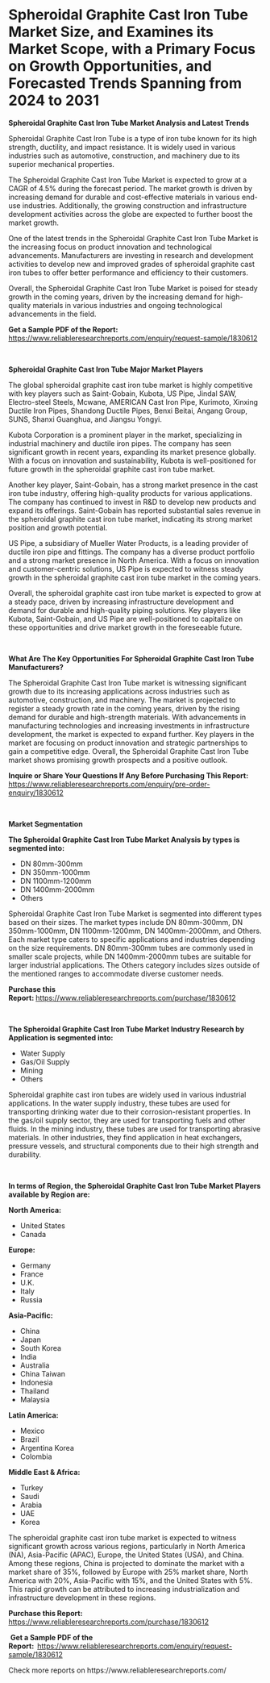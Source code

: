 <p><h1>Spheroidal Graphite Cast Iron Tube Market Size, and Examines its Market Scope, with a Primary Focus on Growth Opportunities, and Forecasted Trends Spanning from 2024 to 2031</h1></p><p><strong>Spheroidal Graphite Cast Iron Tube Market Analysis and Latest Trends</strong></p>
<p><p>Spheroidal Graphite Cast Iron Tube is a type of iron tube known for its high strength, ductility, and impact resistance. It is widely used in various industries such as automotive, construction, and machinery due to its superior mechanical properties.</p><p>The Spheroidal Graphite Cast Iron Tube Market is expected to grow at a CAGR of 4.5% during the forecast period. The market growth is driven by increasing demand for durable and cost-effective materials in various end-use industries. Additionally, the growing construction and infrastructure development activities across the globe are expected to further boost the market growth.</p><p>One of the latest trends in the Spheroidal Graphite Cast Iron Tube Market is the increasing focus on product innovation and technological advancements. Manufacturers are investing in research and development activities to develop new and improved grades of spheroidal graphite cast iron tubes to offer better performance and efficiency to their customers.</p><p>Overall, the Spheroidal Graphite Cast Iron Tube Market is poised for steady growth in the coming years, driven by the increasing demand for high-quality materials in various industries and ongoing technological advancements in the field.</p></p>
<p><strong>Get a Sample PDF of the Report:&nbsp;</strong> <a href="https://www.reliableresearchreports.com/enquiry/request-sample/1830612">https://www.reliableresearchreports.com/enquiry/request-sample/1830612</a></p>
<p>&nbsp;</p>
<p><strong>Spheroidal Graphite Cast Iron Tube Major Market Players</strong></p>
<p><p>The global spheroidal graphite cast iron tube market is highly competitive with key players such as Saint-Gobain, Kubota, US Pipe, Jindal SAW, Electro-steel Steels, Mcwane, AMERICAN Cast Iron Pipe, Kurimoto, Xinxing Ductile Iron Pipes, Shandong Ductile Pipes, Benxi Beitai, Angang Group, SUNS, Shanxi Guanghua, and Jiangsu Yongyi. </p><p>Kubota Corporation is a prominent player in the market, specializing in industrial machinery and ductile iron pipes. The company has seen significant growth in recent years, expanding its market presence globally. With a focus on innovation and sustainability, Kubota is well-positioned for future growth in the spheroidal graphite cast iron tube market.</p><p>Another key player, Saint-Gobain, has a strong market presence in the cast iron tube industry, offering high-quality products for various applications. The company has continued to invest in R&D to develop new products and expand its offerings. Saint-Gobain has reported substantial sales revenue in the spheroidal graphite cast iron tube market, indicating its strong market position and growth potential.</p><p>US Pipe, a subsidiary of Mueller Water Products, is a leading provider of ductile iron pipe and fittings. The company has a diverse product portfolio and a strong market presence in North America. With a focus on innovation and customer-centric solutions, US Pipe is expected to witness steady growth in the spheroidal graphite cast iron tube market in the coming years.</p><p>Overall, the spheroidal graphite cast iron tube market is expected to grow at a steady pace, driven by increasing infrastructure development and demand for durable and high-quality piping solutions. Key players like Kubota, Saint-Gobain, and US Pipe are well-positioned to capitalize on these opportunities and drive market growth in the foreseeable future.</p></p>
<p>&nbsp;</p>
<p><strong>What Are The Key Opportunities For Spheroidal Graphite Cast Iron Tube Manufacturers?</strong></p>
<p><p>The Spheroidal Graphite Cast Iron Tube market is witnessing significant growth due to its increasing applications across industries such as automotive, construction, and machinery. The market is projected to register a steady growth rate in the coming years, driven by the rising demand for durable and high-strength materials. With advancements in manufacturing technologies and increasing investments in infrastructure development, the market is expected to expand further. Key players in the market are focusing on product innovation and strategic partnerships to gain a competitive edge. Overall, the Spheroidal Graphite Cast Iron Tube market shows promising growth prospects and a positive outlook.</p></p>
<p><strong>Inquire or Share Your Questions If Any Before Purchasing This Report:</strong> <a href="https://www.reliableresearchreports.com/enquiry/pre-order-enquiry/1830612">https://www.reliableresearchreports.com/enquiry/pre-order-enquiry/1830612</a></p>
<p>&nbsp;</p>
<p><strong>Market Segmentation</strong></p>
<p><strong>The Spheroidal Graphite Cast Iron Tube Market Analysis by types is segmented into:</strong></p>
<p><ul><li>DN 80mm-300mm</li><li>DN 350mm-1000mm</li><li>DN 1100mm-1200mm</li><li>DN 1400mm-2000mm</li><li>Others</li></ul></p>
<p><p>Spheroidal Graphite Cast Iron Tube Market is segmented into different types based on their sizes. The market types include DN 80mm-300mm, DN 350mm-1000mm, DN 1100mm-1200mm, DN 1400mm-2000mm, and Others. Each market type caters to specific applications and industries depending on the size requirements. DN 80mm-300mm tubes are commonly used in smaller scale projects, while DN 1400mm-2000mm tubes are suitable for larger industrial applications. The Others category includes sizes outside of the mentioned ranges to accommodate diverse customer needs.</p></p>
<p><strong>Purchase this Report:&nbsp;</strong><a href="https://www.reliableresearchreports.com/purchase/1830612">https://www.reliableresearchreports.com/purchase/1830612</a></p>
<p>&nbsp;</p>
<p><strong>The Spheroidal Graphite Cast Iron Tube Market Industry Research by Application is segmented into:</strong></p>
<p><ul><li>Water Supply</li><li>Gas/Oil Supply</li><li>Mining</li><li>Others</li></ul></p>
<p><p>Spheroidal graphite cast iron tubes are widely used in various industrial applications. In the water supply industry, these tubes are used for transporting drinking water due to their corrosion-resistant properties. In the gas/oil supply sector, they are used for transporting fuels and other fluids. In the mining industry, these tubes are used for transporting abrasive materials. In other industries, they find application in heat exchangers, pressure vessels, and structural components due to their high strength and durability.</p></p>
<p>&nbsp;</p>
<p><strong>In terms of Region, the Spheroidal Graphite Cast Iron Tube Market Players available by Region are:</strong></p>
<p>
    <p> <strong> North America: </strong>
        <ul>
            <li>United States</li>
            <li>Canada</li>
        </ul>
        </p> 
    <p> <strong> Europe: </strong>
        <ul>
            <li>Germany</li>
            <li>France</li>
            <li>U.K.</li>
            <li>Italy</li>
            <li>Russia</li>
        </ul>
        </p> 
    <p> <strong> Asia-Pacific: </strong>
        <ul>
            <li>China</li>
            <li>Japan</li>
            <li>South Korea</li>
            <li>India</li>
            <li>Australia</li>
            <li>China Taiwan</li>
            <li>Indonesia</li>
            <li>Thailand</li>
            <li>Malaysia</li>
        </ul>
        </p> 
    <p> <strong> Latin America: </strong>
        <ul>
            <li>Mexico</li>
            <li>Brazil</li>
            <li>Argentina Korea</li>
            <li>Colombia</li>
        </ul>
        </p> 
    <p> <strong> Middle East & Africa: </strong>
        <ul>
            <li>Turkey</li>
            <li>Saudi</li>
            <li>Arabia</li>
            <li>UAE</li>
            <li>Korea</li>
        </ul>
    </p>
    </p>
<p><p>The spheroidal graphite cast iron tube market is expected to witness significant growth across various regions, particularly in North America (NA), Asia-Pacific (APAC), Europe, the United States (USA), and China. Among these regions, China is projected to dominate the market with a market share of 35%, followed by Europe with 25% market share, North America with 20%, Asia-Pacific with 15%, and the United States with 5%. This rapid growth can be attributed to increasing industrialization and infrastructure development in these regions.</p></p>
<p><strong>Purchase this Report: </strong><a href="https://www.reliableresearchreports.com/purchase/1830612">https://www.reliableresearchreports.com/purchase/1830612</a></p>
<p>&nbsp;<strong>Get a Sample PDF of the Report:&nbsp;&nbsp;</strong><a href="https://www.reliableresearchreports.com/enquiry/request-sample/1830612">https://www.reliableresearchreports.com/enquiry/request-sample/1830612</a></p>
<p><strong></strong></p>
<p>Check more reports on https://www.reliableresearchreports.com/</p>